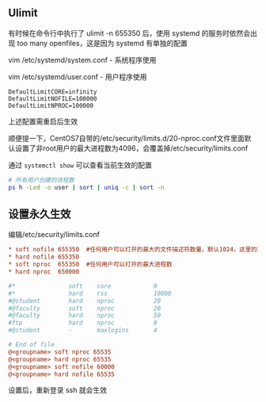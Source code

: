 ## Ulimit

有时候在命令行中执行了 ulimit -n 655350 后，使用 systemd 的服务时依然会出现 too many openfiles，这是因为 systemd 有单独的配置

vim /etc/systemd/system.conf   - 系统程序使用

vim /etc/systemd/user.conf     - 用户程序使用

```
DefaultLimitCORE=infinity
DefaultLimitNOFILE=100000
DefaultLimitNPROC=100000
```

上述配置需重启后生效

顺便提一下，CentOS7自带的/etc/security/limits.d/20-nproc.conf文件里面默认设置了非root用户的最大进程数为4096，会覆盖掉/etc/security/limits.conf 

通过 `systemctl show` 可以查看当前生效的配置

```sh
# 所有用户创建的进程数
ps h -Led -o user | sort | uniq -c | sort -n
```



## 设置永久生效

编辑/etc/security/limits.conf

```cfg
* soft nofile 655350  #任何用户可以打开的最大的文件描述符数量，默认1024，这里的数值会限制tcp连接
* hard nofile 655350
* soft nproc  655350  #任何用户可以打开的最大进程数
* hard nproc  650000

#*               soft    core            0
#*               hard    rss             10000
#@student        hard    nproc           20
#@faculty        soft    nproc           20
#@faculty        hard    nproc           50
#ftp             hard    nproc           0
#@student        -       maxlogins       4

# End of file
@<groupname> soft nproc 65535
@<groupname> hard nproc 65535
@<groupname> soft nofile 60000
@<groupname> hard nofile 65535
```

设置后，重新登录 ssh 就会生效
